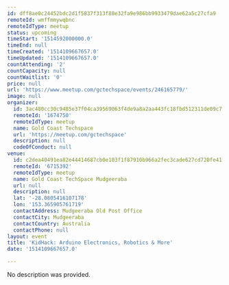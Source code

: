 ```yaml
---
id: dff8ae0c24452bdc2d1f5837f313f88e32fa9e986bb9933479dae62a5c27cfa9
remoteId: wmffmmywqbnc
remoteIdType: meetup
status: upcoming
timeStart: '1514592000000.0'
timeEnd: null
timeCreated: '1514109667657.0'
timeUpdated: '1514109667657.0'
countAttending: '2'
countCapacity: null
countWaitlist: '0'
price: null
url: 'https://www.meetup.com/gctechspace/events/246165779/'
image: null
organizer:
  id: 3ac480cc30c9485e37f04ca39569063f4de9a8a2aa443fc18fbd512311de09c7
  remoteId: '1674750'
  remoteIdType: meetup
  name: Gold Coast Techspace
  url: 'https://meetup.com/gctechspace'
  description: null
  codeOfConduct: null
venue:
  id: c2dea40491ea82e44414687cb0e103f1f87910b966a2fec3cade627cd720fe41
  remoteId: '6715392'
  remoteIdType: meetup
  name: Gold Coast TechSpace Mudgeeraba
  url: null
  description: null
  lat: '-28.0805416107178'
  lon: '153.365905761719'
  contactAddress: Mudgeeraba Old Post Office
  contactCity: Mudgeeraba
  contactCountry: Australia
  contactPhone: null
layout: event
title: 'KidHack: Arduino Electronics, Robotics & More'
date: '1514109667657.0'

---
```

No description was provided.
